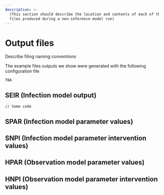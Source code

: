 ```yaml
---
description: >-
  (This section should describe the location and contents of each of the output
  files produced during a non-inference model run)
---
```


# Output files

Describe filing naming conventions

The example files outputs we show were generated with the following configuration file

```
TBA
```

## SEIR (Infection model output)

```
// Some code
```

## SPAR (Infection model parameter values)

## SNPI (Infection model parameter intervention values)

## HPAR (Observation model parameter values)

## HNPI (Observation model parameter intervention values)

